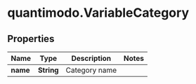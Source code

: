 # quantimodo.VariableCategory

## Properties
Name | Type | Description | Notes
------------ | ------------- | ------------- | -------------
**name** | **String** | Category name | 


